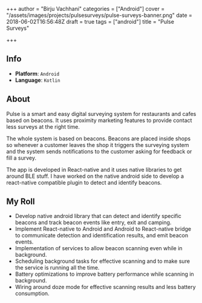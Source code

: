 +++
author = "Birju Vachhani"
categories = ["Android"]
cover = "/assets/images/projects/pulsesurveys/pulse-surveys-banner.png"
date = 2018-06-02T16:56:48Z
draft = true
tags = ["android"]
title = "Pulse Surveys"

+++
## Info

* **Platform**:     `Android`
* **Language**:     `Kotlin`

## About

Pulse is a smart and easy digital surveying system for restaurants and cafes based on beacons. It uses proximity marketing features to provide contact less surveys at the right time. 

The whole system is based on beacons. Beacons are placed inside shops so whenever a customer leaves the shop it triggers the surveying system and the system sends notifications to the customer asking for feedback or fill a survey.

The app is developed in React-native and it uses native libraries to get around BLE stuff. I have worked on the native android side to develop a react-native compatible plugin to detect and identify beacons.

## My Roll

* Develop native android library that can detect and identify specific beacons and track beacon events like entry, exit and camping.
* Implement React-native to Android and Android to React-native bridge to communicate detection and identification results, and emit beacon events.
* Implementation of services to allow beacon scanning even while in background.
* Scheduling background tasks for effective scanning and to make sure the service is running all the time.
* Battery optimizations to improve battery performance while scanning in background.
* Wiring around doze mode for effective scanning results and less battery consumption.

</br>